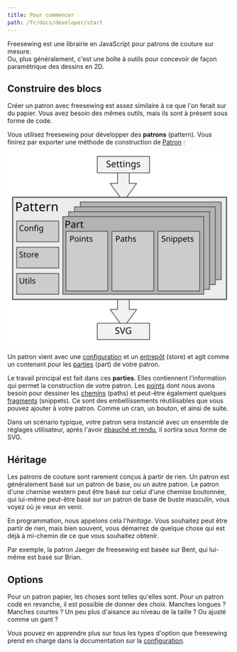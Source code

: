 ```yaml
---
title: Pour commencer
path: /fr/docs/developer/start
---
```


Freesewing est une librairie en JavaScript pour patrons de couture sur mesure.  
Ou, plus généralement, c'est une boîte à outils pour concevoir de façon paramétrique des dessins en 2D.

## Construire des blocs

Créer un patron avec freesewing est assez similaire à ce que l'on ferait sur du papier. 
Vous avez besoin des mêmes outils, mais ils sont à présent sous forme de code.

Vous utilisez freesewing pour développer des **patrons** (pattern). Vous finirez par exporter une méthode de construction de 
[Patron](/fr/docs/developer/api/pattern) :


![Blocs de construction de freesewing](./buildingblocks.svg)

Un patron vient avec une [configuration](/fr/docs/developer/config) et 
un [entrepôt](/en/docs/developer/api/store) (store) et agit comme un contenant pour les 
[parties](/en/docs/developer/api/part) (part) de votre patron.

Le travail principal est fait dans ces **parties**. Elles contiennent l'information qui permet la construction de votre patron. 
Les [points](/fr/docs/developer/api/point) dont nous avons besoin pour dessiner 
les [chemins](/fr/docs/developer/api/path) (paths) et peut-être également quelques 
[fragments](/fr/docs/developer/api/snippet) (snippets). Ce sont des embellissements réutilisables 
que vous pouvez ajouter à votre patron. Comme un cran, un bouton, et ainsi de suite.

Dans un scénario typique, votre patron sera instancié avec un ensemble de 
réglages utilisateur, après l'avoir [ébauché et rendu](#draftvsrender), il sortira sous forme de 
SVG.

## Héritage

Les patrons de couture sont rarement conçus à partir de rien. Un patron est généralement basé sur un patron de base, ou un autre patron.
Le patron d'une chemise western peut être basé sur celui d'une chemise boutonnée, qui lui-même peut-être basé sur un patron
de base de buste masculin, vous voyez où je veux en venir.

En programmation, nous appelons cela l'*héritage*. Vous souhaitez peut être partir de rien, 
mais bien souvent, vous démarrez de quelque chose qui est déjà à mi-chemin de ce que vous souhaitez obtenir.

Par exemple, la patron Jaeger de freesewing est basée sur Bent, qui lui-même est basé sur Brian.

## Options

Pour un patron papier, les choses sont telles qu'elles sont. Pour un patron codé en revanche, 
il est possible de donner des choix. Manches longues ? Manches courtes ? Un peu plus d'aisance au niveau de la taille ? 
Ou ajusté comme un gant ?

Vous pouvez en apprendre plus sur tous les types d'option que freesewing prend en charge dans 
la documentation sur la [configuration](/fr/docs/developer/config).
